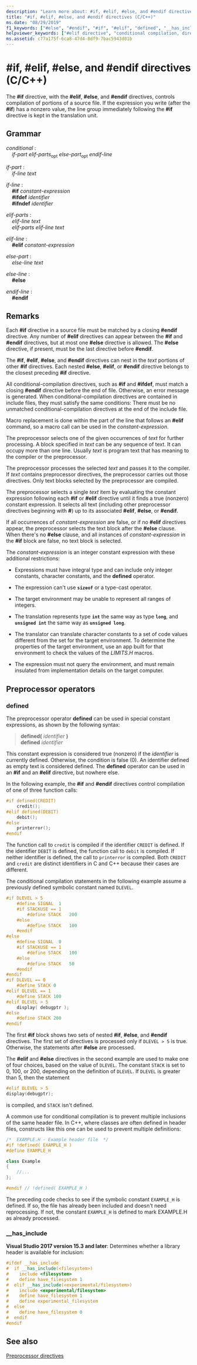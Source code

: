 ```yaml
---
description: "Learn more about: #if, #elif, #else, and #endif directives (C/C++)"
title: "#if, #elif, #else, and #endif directives (C/C++)"
ms.date: "08/29/2019"
f1_keywords: ["#else", "#endif", "#if", "#elif", "defined", "__has_include"]
helpviewer_keywords: ["#elif directive", "conditional compilation, directives", "endif directive (#endif)", "preprocessor, directives", "#else directive", "#endif directive", "if directive (#if)", "else directive (#else)", "#if directive", "elif directive (#elif)", "defined directive"]
ms.assetid: c77a175f-6ca8-47d4-8df9-7bac5943d01b
---
```

# #if, #elif, #else, and #endif directives (C/C++)

The **#if** directive, with the **#elif**, **#else**, and **#endif** directives, controls compilation of portions of a source file. If the expression you write (after the **#if**) has a nonzero value, the line group immediately following the **#if** directive is kept in the translation unit.

## Grammar

*conditional* :\
&nbsp;&nbsp;&nbsp;&nbsp;*if-part elif-parts*<sub>opt</sub> *else-part*<sub>opt</sub> *endif-line*

*if-part* :\
&nbsp;&nbsp;&nbsp;&nbsp;*if-line text*

*if-line* :\
&nbsp;&nbsp;&nbsp;&nbsp;**#if** *constant-expression*\
&nbsp;&nbsp;&nbsp;&nbsp;**#ifdef** *identifier*\
&nbsp;&nbsp;&nbsp;&nbsp;**#ifndef** *identifier*

*elif-parts* :\
&nbsp;&nbsp;&nbsp;&nbsp;*elif-line text*\
&nbsp;&nbsp;&nbsp;&nbsp;*elif-parts elif-line text*

*elif-line* :\
&nbsp;&nbsp;&nbsp;&nbsp;**#elif**  *constant-expression*

*else-part* :\
&nbsp;&nbsp;&nbsp;&nbsp;*else-line text*

*else-line* :\
&nbsp;&nbsp;&nbsp;&nbsp;**#else**

*endif-line* :\
&nbsp;&nbsp;&nbsp;&nbsp;**#endif**

## Remarks

Each **#if** directive in a source file must be matched by a closing **#endif** directive. Any number of **#elif** directives can appear between the **#if** and **#endif** directives, but at most one **#else** directive is allowed. The **#else** directive, if present, must be the last directive before **#endif**.

The **#if**, **#elif**, **#else**, and **#endif** directives can nest in the *text* portions of other **#if** directives. Each nested **#else**, **#elif**, or **#endif** directive belongs to the closest preceding **#if** directive.

All conditional-compilation directives, such as **#if** and **#ifdef**, must match a closing **#endif** directive before the end of file. Otherwise, an error message is generated. When conditional-compilation directives are contained in include files, they must satisfy the same conditions: There must be no unmatched conditional-compilation directives at the end of the include file.

Macro replacement is done within the part of the line that follows an **#elif** command, so a macro call can be used in the *constant-expression*.

The preprocessor selects one of the given occurrences of *text* for further processing. A block specified in *text* can be any sequence of text. It can occupy more than one line. Usually *text* is program text that has meaning to the compiler or the preprocessor.

The preprocessor processes the selected *text* and passes it to the compiler. If *text* contains preprocessor directives, the preprocessor carries out those directives. Only text blocks selected by the preprocessor are compiled.

The preprocessor selects a single *text* item by evaluating the constant expression following each **#if** or **#elif** directive until it finds a true (nonzero) constant expression. It selects all text (including other preprocessor directives beginning with **#**) up to its associated **#elif**, **#else**, or **#endif**.

If all occurrences of *constant-expression* are false, or if no **#elif** directives appear, the preprocessor selects the text block after the **#else** clause. When there's no **#else** clause, and all instances of *constant-expression* in the **#if** block are false, no text block is selected.

The *constant-expression* is an integer constant expression with these additional restrictions:

- Expressions must have integral type and can include only integer constants, character constants, and the **defined** operator.

- The expression can't use **`sizeof`** or a type-cast operator.

- The target environment may be unable to represent all ranges of integers.

- The translation represents type **`int`** the same way as type **`long`**, and **`unsigned int`** the same way as **`unsigned long`**.

- The translator can translate character constants to a set of code values different from the set for the target environment. To determine the properties of the target environment, use an app built for that environment to check the values of the *LIMITS.H* macros.

- The expression must not query the environment, and must remain insulated from implementation details on the target computer.

## Preprocessor operators

### defined

The preprocessor operator **defined** can be used in special constant expressions, as shown by the following syntax:

> **defined(** *identifier* **)**\
> **defined** *identifier*

This constant expression is considered true (nonzero) if the *identifier* is currently defined. Otherwise, the condition is false (0). An identifier defined as empty text is considered defined. The **defined** operator can be used in an **#if** and an **#elif** directive, but nowhere else.

In the following example, the **#if** and **#endif** directives control compilation of one of three function calls:

```C
#if defined(CREDIT)
    credit();
#elif defined(DEBIT)
    debit();
#else
    printerror();
#endif
```

The function call to `credit` is compiled if the identifier `CREDIT` is defined. If the identifier `DEBIT` is defined, the function call to `debit` is compiled. If neither identifier is defined, the call to `printerror` is compiled. Both `CREDIT` and `credit` are distinct identifiers in C and C++ because their cases are different.

The conditional compilation statements in the following example assume a previously defined symbolic constant named `DLEVEL`.

```C
#if DLEVEL > 5
    #define SIGNAL  1
    #if STACKUSE == 1
        #define STACK   200
    #else
        #define STACK   100
    #endif
#else
    #define SIGNAL  0
    #if STACKUSE == 1
        #define STACK   100
    #else
        #define STACK   50
    #endif
#endif
#if DLEVEL == 0
    #define STACK 0
#elif DLEVEL == 1
    #define STACK 100
#elif DLEVEL > 5
    display( debugptr );
#else
    #define STACK 200
#endif
```

The first **#if** block shows two sets of nested **#if**, **#else**, and **#endif** directives. The first set of directives is processed only if `DLEVEL > 5` is true. Otherwise, the statements after **#else** are processed.

The **#elif** and **#else** directives in the second example are used to make one of four choices, based on the value of `DLEVEL`. The constant `STACK` is set to 0, 100, or 200, depending on the definition of `DLEVEL`. If `DLEVEL` is greater than 5, then the statement

```C
#elif DLEVEL > 5
display(debugptr);
```

is compiled, and `STACK` isn't defined.

A common use for conditional compilation is to prevent multiple inclusions of the same header file. In C++, where classes are often defined in header files, constructs like this one can be used to prevent multiple definitions:

```cpp
/*  EXAMPLE.H - Example header file  */
#if !defined( EXAMPLE_H )
#define EXAMPLE_H

class Example
{
    //...
};

#endif // !defined( EXAMPLE_H )
```

The preceding code checks to see if the symbolic constant `EXAMPLE_H` is defined. If so, the file has already been included and doesn't need reprocessing. If not, the constant `EXAMPLE_H` is defined to mark EXAMPLE.H as already processed.

### __has_include

**Visual Studio 2017 version 15.3 and later**:  Determines whether a library header is available for inclusion:

```cpp
#ifdef __has_include
#  if __has_include(<filesystem>)
#    include <filesystem>
#    define have_filesystem 1
#  elif __has_include(<experimental/filesystem>)
#    include <experimental/filesystem>
#    define have_filesystem 1
#    define experimental_filesystem
#  else
#    define have_filesystem 0
#  endif
#endif
```

## See also

[Preprocessor directives](../preprocessor/preprocessor-directives.md)
